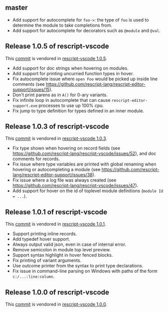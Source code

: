 ## master
- Add support for autocomplete for `foo->`: the type of `foo` is used to determine the module to take completions from.
- Add support for autocomplete for decorators such as `@module` and `@val`.

## Release 1.0.5 of rescript-vscode
This [commit](https://github.com/rescript-lang/rescript-editor-support/commit/6bdd10f6af259edc5f9cbe5b9df06836de3ab865) is vendored in [rescript-vscode 1.0.5](https://github.com/rescript-lang/rescript-vscode/releases/tag/1.0.5).

- Add support for doc strings when hovering on modules.
- Add support for printing uncurried function types in hover.
- Fix autocomplete issue where `open Foo` would be picked up inside line comments (see https://github.com/rescript-lang/rescript-editor-support/issues/15).
- Don't print parens as in `A()` for 0-ary variants.
- Fix infinite loop in autocomplete that can cause `rescript-editor-support.exe` processes to use up 100% cpu.
- Fix jump to type definition for types defined in an inner module.

## Release 1.0.3 of rescript-vscode
This [commit](https://github.com/rescript-lang/rescript-editor-support/commit/214d220d8573f9f0c8d54e623c163e01617bf124) is vendored in [rescript-vscode 1.0.3](https://github.com/rescript-lang/rescript-vscode/releases/tag/1.0.3).

- Fix type shown when hovering on record fields (see https://github.com/rescript-lang/rescript-vscode/issues/52), and doc comments for records.
- Fix issue where type variables are printed with global renaming when hovering or autocompleting a module (see https://github.com/rescript-lang/rescript-editor-support/issues/38).
- Fix issue where a log file was always created (see https://github.com/rescript-lang/rescript-vscode/issues/47).
- Add support for hover on the id of toplevel module definitions (```module Id = ...```).

## Release 1.0.1 of rescript-vscode 
This [commit](https://github.com/rescript-lang/rescript-editor-support/commit/232ad609766c415048750c5cc828973a9995f382) is vendored in [rescript-vscode 1.0.1](https://github.com/rescript-lang/rescript-vscode/releases/tag/1.0.1).

- Support printing inline records.
- Add typedef hover support.
- Always output valid json, even in case of internal error.
- Remove semicolon in module top level preview.
- Support syntax highlight in hover fenced blocks.
- Fix printing of variant arguments.
- Use outcome printer from the syntax to print type declarations.
- Fix issue in command-line parsing on Windows with paths of the form `c:/...:line:column`.

## Release 1.0.0 of rescript-vscode 
This [commit](https://github.com/rescript-lang/rescript-editor-support/commit/d45f45793a307a3bb87dcac0542fd412669f1b6e) is vendored in [rescript-vscode 1.0.0](https://github.com/rescript-lang/rescript-vscode/releases/tag/1.0.0).
